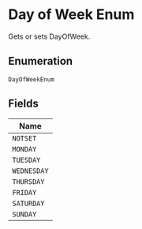 
# Day of Week Enum

Gets or sets DayOfWeek.

## Enumeration

`DayOfWeekEnum`

## Fields

| Name |
|  --- |
| `NOTSET` |
| `MONDAY` |
| `TUESDAY` |
| `WEDNESDAY` |
| `THURSDAY` |
| `FRIDAY` |
| `SATURDAY` |
| `SUNDAY` |

